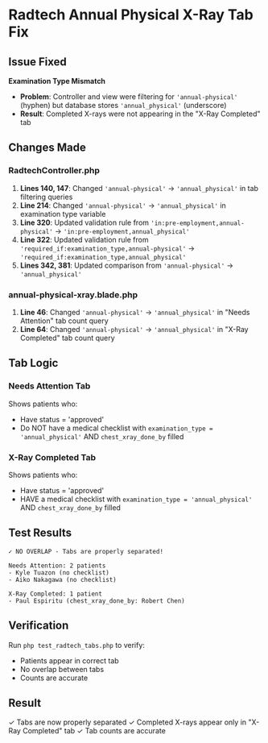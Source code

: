 # Radtech Annual Physical X-Ray Tab Fix

## Issue Fixed

**Examination Type Mismatch**
- **Problem**: Controller and view were filtering for `'annual-physical'` (hyphen) but database stores `'annual_physical'` (underscore)
- **Result**: Completed X-rays were not appearing in the "X-Ray Completed" tab

## Changes Made

### RadtechController.php

1. **Lines 140, 147**: Changed `'annual-physical'` → `'annual_physical'` in tab filtering queries
2. **Line 214**: Changed `'annual-physical'` → `'annual_physical'` in examination type variable
3. **Line 320**: Updated validation rule from `'in:pre-employment,annual-physical'` → `'in:pre-employment,annual_physical'`
4. **Line 322**: Updated validation rule from `'required_if:examination_type,annual-physical'` → `'required_if:examination_type,annual_physical'`
5. **Lines 342, 381**: Updated comparison from `'annual-physical'` → `'annual_physical'`

### annual-physical-xray.blade.php

1. **Line 46**: Changed `'annual-physical'` → `'annual_physical'` in "Needs Attention" tab count query
2. **Line 64**: Changed `'annual-physical'` → `'annual_physical'` in "X-Ray Completed" tab count query

## Tab Logic

### Needs Attention Tab
Shows patients who:
- Have status = 'approved'
- Do NOT have a medical checklist with `examination_type = 'annual_physical'` AND `chest_xray_done_by` filled

### X-Ray Completed Tab
Shows patients who:
- Have status = 'approved'
- HAVE a medical checklist with `examination_type = 'annual_physical'` AND `chest_xray_done_by` filled

## Test Results

```
✓ NO OVERLAP - Tabs are properly separated!

Needs Attention: 2 patients
- Kyle Tuazon (no checklist)
- Aiko Nakagawa (no checklist)

X-Ray Completed: 1 patient
- Paul Espiritu (chest_xray_done_by: Robert Chen)
```

## Verification

Run `php test_radtech_tabs.php` to verify:
- Patients appear in correct tab
- No overlap between tabs
- Counts are accurate

## Result

✓ Tabs are now properly separated
✓ Completed X-rays appear only in "X-Ray Completed" tab
✓ Tab counts are accurate
